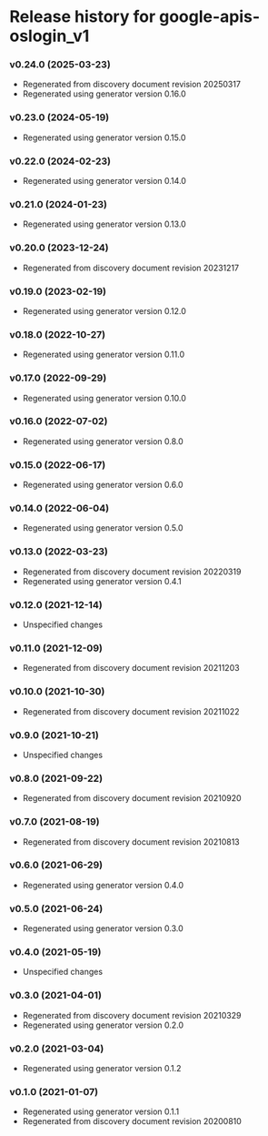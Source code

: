 # Release history for google-apis-oslogin_v1

### v0.24.0 (2025-03-23)

* Regenerated from discovery document revision 20250317
* Regenerated using generator version 0.16.0

### v0.23.0 (2024-05-19)

* Regenerated using generator version 0.15.0

### v0.22.0 (2024-02-23)

* Regenerated using generator version 0.14.0

### v0.21.0 (2024-01-23)

* Regenerated using generator version 0.13.0

### v0.20.0 (2023-12-24)

* Regenerated from discovery document revision 20231217

### v0.19.0 (2023-02-19)

* Regenerated using generator version 0.12.0

### v0.18.0 (2022-10-27)

* Regenerated using generator version 0.11.0

### v0.17.0 (2022-09-29)

* Regenerated using generator version 0.10.0

### v0.16.0 (2022-07-02)

* Regenerated using generator version 0.8.0

### v0.15.0 (2022-06-17)

* Regenerated using generator version 0.6.0

### v0.14.0 (2022-06-04)

* Regenerated using generator version 0.5.0

### v0.13.0 (2022-03-23)

* Regenerated from discovery document revision 20220319
* Regenerated using generator version 0.4.1

### v0.12.0 (2021-12-14)

* Unspecified changes

### v0.11.0 (2021-12-09)

* Regenerated from discovery document revision 20211203

### v0.10.0 (2021-10-30)

* Regenerated from discovery document revision 20211022

### v0.9.0 (2021-10-21)

* Unspecified changes

### v0.8.0 (2021-09-22)

* Regenerated from discovery document revision 20210920

### v0.7.0 (2021-08-19)

* Regenerated from discovery document revision 20210813

### v0.6.0 (2021-06-29)

* Regenerated using generator version 0.4.0

### v0.5.0 (2021-06-24)

* Regenerated using generator version 0.3.0

### v0.4.0 (2021-05-19)

* Unspecified changes

### v0.3.0 (2021-04-01)

* Regenerated from discovery document revision 20210329
* Regenerated using generator version 0.2.0

### v0.2.0 (2021-03-04)

* Regenerated using generator version 0.1.2

### v0.1.0 (2021-01-07)

* Regenerated using generator version 0.1.1
* Regenerated from discovery document revision 20200810

